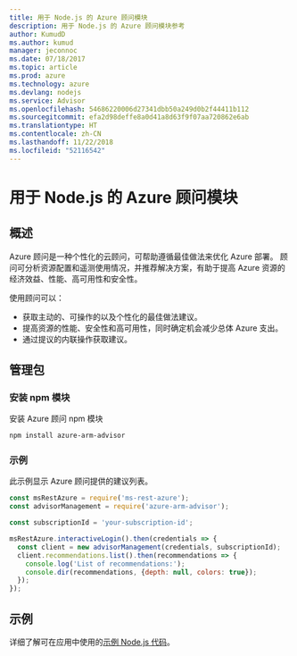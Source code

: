 ```yaml
---
title: 用于 Node.js 的 Azure 顾问模块
description: 用于 Node.js 的 Azure 顾问模块参考
author: KumudD
ms.author: kumud
manager: jeconnoc
ms.date: 07/18/2017
ms.topic: article
ms.prod: azure
ms.technology: azure
ms.devlang: nodejs
ms.service: Advisor
ms.openlocfilehash: 54686220006d27341dbb50a249d0b2f44411b112
ms.sourcegitcommit: efa2d98deffe8a0d41a8d63f9f07aa720862e6ab
ms.translationtype: HT
ms.contentlocale: zh-CN
ms.lasthandoff: 11/22/2018
ms.locfileid: "52116542"
---
```

# <a name="azure-advisor-modules-for-nodejs"></a>用于 Node.js 的 Azure 顾问模块

## <a name="overview"></a>概述

Azure 顾问是一种个性化的云顾问，可帮助遵循最佳做法来优化 Azure 部署。 顾问可分析资源配置和遥测使用情况，并推荐解决方案，有助于提高 Azure 资源的经济效益、性能、高可用性和安全性。

使用顾问可以：
- 获取主动的、可操作的以及个性化的最佳做法建议。
- 提高资源的性能、安全性和高可用性，同时确定机会减少总体 Azure 支出。
- 通过提议的内联操作获取建议。

## <a name="management-package"></a>管理包

### <a name="install-the-npm-module"></a>安装 npm 模块

安装 Azure 顾问 npm 模块

```bash
npm install azure-arm-advisor
```

### <a name="example"></a>示例

此示例显示 Azure 顾问提供的建议列表。

```javascript
const msRestAzure = require('ms-rest-azure');
const advisorManagement = require('azure-arm-advisor');

const subscriptionId = 'your-subscription-id';

msRestAzure.interactiveLogin().then(credentials => {
  const client = new advisorManagement(credentials, subscriptionId);
  client.recommendations.list().then(recommendations => {
    console.log('List of recommendations:');
    console.dir(recommendations, {depth: null, colors: true});
  });
});
```

## <a name="samples"></a>示例

详细了解可在应用中使用的[示例 Node.js 代码](https://azure.microsoft.com/resources/samples/?platform=nodejs)。
